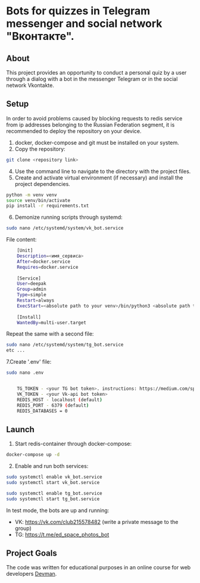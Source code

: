 # Bots for quizzes in Telegram messenger and social network "Вконтакте".

## About

This project provides an opportunity to conduct a personal quiz by a user through a dialog with a bot in the messenger Telegram or in the social network Vkontakte.

## Setup

In order to avoid problems caused by blocking requests to redis service from ip addresses belonging to the Russian Federation segment, it is recommended to deploy the repository on your device.

1. docker, docker-compose and git must be installed on your system.
2. Copy the repository:
```sh
git clone <repository link>
```
4. Use the command line to navigate to the directory with the project files.
5. Create and activate virtual environment (if necessary) and install the project dependencies.
```sh
python -m venv venv
source venv/bin/activate
pip install -r requirements.txt
```
6. Demonize running scripts through systemd:
```sh
sudo nano /etc/systemd/system/vk_bot.service
```
File content:
```sh
	[Unit]
	Description=<имя_сервиса>
	After=docker.service
    Requires=docker.service
	 
	[Service]
	User=deepak
	Group=admin
	Type=simple
	Restart=always
	ExecStart=<absolute path to your venv>/bin/python3 <absolute path to your script> (.../tg_bot.py or .../vk_bot.py)
	 
	[Install]
	WantedBy=multi-user.target
```
Repeat the same with a second file:
```sh
sudo nano /etc/systemd/system/tg_bot.service
etc ...
```
7.Create '.env' file:
```sh
sudo nano .env
```

```sh

    TG_TOKEN - <your TG bot token>. instructions: https://medium.com/spidernitt/how-to-create-your-own-telegram-bot-63d1097999b6
    VK_TOKEN - <your Vk-api bot token> 
    REDIS_HOST - localhost (default)
    REDIS_PORT - 6379 (default)
    REDIS_DATABASES = 0

```

## Launch

1. Start redis-container through docker-compose:
```sh
docker-compose up -d
```
2. Enable and run both services:
```sh
sudo systemctl enable vk_bot.service
sudo systemctl start vk_bot.service

sudo systemctl enable tg_bot.service
sudo systemctl start tg_bot.service
```

In test mode, the bots are up and running:
- VK: https://vk.com/club215578482 (write a private message to the group)
- TG: https://t.me/ed_space_photos_bot

## Project Goals

The code was written for educational purposes in an online course for web developers [Devman](https://dvmn.org).
